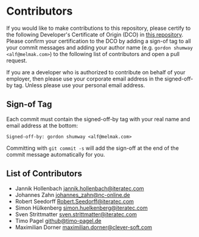 <!--
SPDX-FileCopyrightText: the secureCodeBox authors

SPDX-License-Identifier: Apache-2.0
-->

# Contributors

If you would like to make contributions to this repository, please certify to the following Developer's Certificate of Origin (DCO) in [this repository](DCO). Please confirm your certification to the DCO by adding a sign-of tag to all your commit messages and adding your author name (e.g. `gordon shumway <alf@melmak.com>`) to the following list of contributors and open a pull request.

If you are a developer who is authorized to contribute on behalf of your employer, then please use your corporate email address in the signed-off-by tag. Unless please use your personal email address.

## Sign-of Tag

Each commit must contain the signed-off-by tag with your real name and email address at the bottom:

```text
Signed-off-by: gordon shumway <alf@melmak.com>
```

Committing with `git commit -s` will add the sign-off at the end of the commit message automatically for you.

## List of Contributors

- Jannik Hollenbach <jannik.hollenbach@iteratec.com>
- Johannes Zahn <johannes_zahn@nc-online.de>
- Robert Seedorff <Robert.Seedorff@iteratec.com>
- Simon Hülkenberg <simon.huelkenberg@iteratec.com>
- Sven Strittmatter <sven.strittmatter@iteratec.com>
- Timo Pagel <github@timo-pagel.de>
- Maximilian Dorner <maximilian.dorner@clever-soft.com>